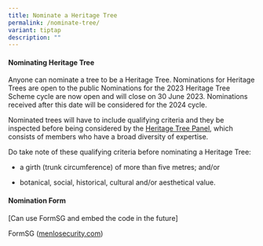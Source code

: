 ```yaml
---
title: Nominate a Heritage Tree
permalink: /nominate-tree/
variant: tiptap
description: ""
---
```

<h4><strong>Nominating Heritage Tree</strong></h4>
<p>Anyone can nominate a tree to be a Heritage Tree. Nominations for Heritage
Trees are open to the public Nominations for the 2023 Heritage Tree Scheme
cycle are now open and will close on 30 June 2023.&nbsp;Nominations received
after this date will be considered for the 2024 cycle.</p>
<p>Nominated trees will have to include qualifying criteria and they be inspected
before being considered by the <a href="/heritage-tree-panel/" rel="noopener noreferrer nofollow" target="_blank">Heritage Tree Panel</a>, which consists of
members who have a broad diversity of expertise.</p>
<p>Do take note of these qualifying criteria before nominating a Heritage
Tree:</p>
<ul data-tight="true" class="tight">
<li>
<p>a girth (trunk circumference) of more than five&nbsp;metres; and/or</p>
</li>
<li>
<p>botanical, social, historical, cultural and/or aesthetical value.</p>
</li>
</ul>
<p></p>
<h4><strong>Nomination Form</strong></h4>
<p>[Can use FormSG and embed the code in the future]</p>
<p>FormSG (<a href="http://menlosecurity.com" rel="noopener noreferrer nofollow" target="_blank">menlosecurity.com</a>)</p>
<p></p>
<p></p>